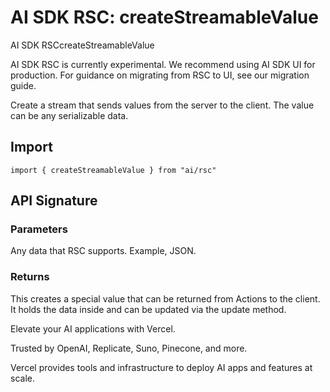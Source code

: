 # AI SDK RSC: createStreamableValue

AI SDK RSCcreateStreamableValue

AI SDK RSC is currently experimental. We recommend using AI SDK UI for production. For guidance on migrating from RSC to UI, see our migration guide.

Create a stream that sends values from the server to the client. The value can be any serializable data.

Import
-----------------

```
import { createStreamableValue } from "ai/rsc"
```

API Signature
-------------------------------

### Parameters

Any data that RSC supports. Example, JSON.

### Returns

This creates a special value that can be returned from Actions to the client. It holds the data inside and can be updated via the update method.

Elevate your AI applications with Vercel.

Trusted by OpenAI, Replicate, Suno, Pinecone, and more.

Vercel provides tools and infrastructure to deploy AI apps and features at scale.
